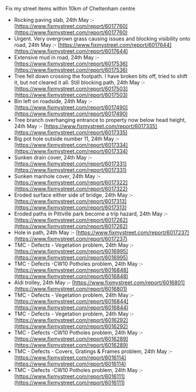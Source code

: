 Fix my street items within 10km of Cheltenham centre

<!-- fix_marker starts -->

- Rocking paving slab, 24th May :- [https://www.fixmystreet.com/report/6017760](https://www.fixmystreet.com/report/6017760)
- Urgent. Very overgrown grass causing issues and blocking visibility onto road, 24th May :- [https://www.fixmystreet.com/report/6017644](https://www.fixmystreet.com/report/6017644)
- Extensive mud in road, 24th May :- [https://www.fixmystreet.com/report/6017536](https://www.fixmystreet.com/report/6017536)
- Tree fell down crossing the footpath. I have broken bits off, tried to shift it, but not cleared it all. Still blocking path, 24th May :- [https://www.fixmystreet.com/report/6017503](https://www.fixmystreet.com/report/6017503)
- Bin left on roadside, 24th May :- [https://www.fixmystreet.com/report/6017490](https://www.fixmystreet.com/report/6017490)
- Tree branch overhanging entrance to property now below head height, 24th May :- [https://www.fixmystreet.com/report/6017335](https://www.fixmystreet.com/report/6017335)
- Big pot hole outside number 11, 24th May :- [https://www.fixmystreet.com/report/6017334](https://www.fixmystreet.com/report/6017334)
- Sunken drain cover, 24th May :- [https://www.fixmystreet.com/report/6017331](https://www.fixmystreet.com/report/6017331)
- Sunken manhole cover, 24th May :- [https://www.fixmystreet.com/report/6017322](https://www.fixmystreet.com/report/6017322)
- Eroded surface either side of bridge, 24th May :- [https://www.fixmystreet.com/report/6017313](https://www.fixmystreet.com/report/6017313)
- Eroded paths in Pittville park become a trip hazard, 24th May :- [https://www.fixmystreet.com/report/6017262](https://www.fixmystreet.com/report/6017262)
- Hole in path, 24th May :- [https://www.fixmystreet.com/report/6017237](https://www.fixmystreet.com/report/6017237)
- TMC - Defects - Vegetation problem, 24th May :- [https://www.fixmystreet.com/report/6016995](https://www.fixmystreet.com/report/6016995)
- TMC - Defects -CW10 Potholes problem, 24th May :- [https://www.fixmystreet.com/report/6016848](https://www.fixmystreet.com/report/6016848)
- Aldi trolley, 24th May :- [https://www.fixmystreet.com/report/6016801](https://www.fixmystreet.com/report/6016801)
- TMC - Defects - Vegetation problem, 24th May :- [https://www.fixmystreet.com/report/6016844](https://www.fixmystreet.com/report/6016844)
- TMC - Defects - Vegetation problem, 24th May :- [https://www.fixmystreet.com/report/6016292](https://www.fixmystreet.com/report/6016292)
- TMC - Defects -CW10 Potholes problem, 24th May :- [https://www.fixmystreet.com/report/6016289](https://www.fixmystreet.com/report/6016289)
- TMC - Defects - Covers, Gratings & Frames problem, 24th May :- [https://www.fixmystreet.com/report/6016114](https://www.fixmystreet.com/report/6016114)
- TMC - Defects -CW10 Potholes problem, 24th May :- [https://www.fixmystreet.com/report/6016111](https://www.fixmystreet.com/report/6016111)

<!-- fix_marker ends -->